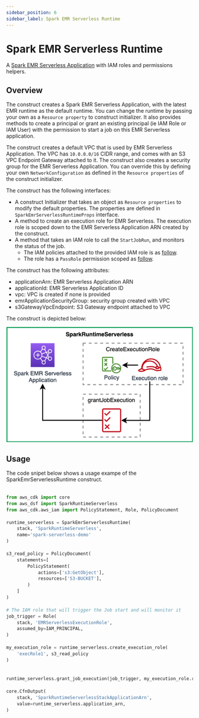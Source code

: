 ```yaml
---
sidebar_position: 6
sidebar_label: Spark EMR Serverless Runtime
---
```


# Spark EMR Serverless Runtime

A [Spark EMR Serverless Application](https://docs.aws.amazon.com/emr/latest/EMR-Serverless-UserGuide/getting-started.html) with IAM roles and permissions helpers. 

## Overview

The construct creates a Spark EMR Serverless Application, with the latest EMR runtime as the default runtime. You can change the runtime by passing your own as a `Resource property` to construct initializer. It also provides methods to create a principal or grant an existing principal (ie IAM Role or IAM User) with the permission to start a job on this EMR Serverless application.

The construct creates a default VPC that is used by EMR Serverless Application. The VPC has `10.0.0.0/16` CIDR range, and comes with an S3 VPC Endpoint Gateway attached to it. The construct also creates a security group for the EMR Serverless Application. You can override this by defining your own `NetworkConfiguration` as defined in the `Resource properties` of the construct initializer.

The construct has the following interfaces:

   * A construct Initializer that takes an object as `Resource properties` to modify the default properties. The properties are defined in `SparkEmrServerlessRuntimeProps` interface.
   * A method to create an execution role for EMR Serverless. The execution role is scoped down to the EMR Serverless Application ARN created by the construct.
   * A method that takes an IAM role to call the `StartJobRun`, and monitors the status of the job.
      * The IAM policies attached to the provided IAM role is as [follow](https://github.com/awslabs/aws-data-solutions-framework/blob/c965202f48088f5ae51ce0e719cf92adefac94ac/framework/src/processing/spark-runtime/emr-serverless/spark-emr-runtime-serverless.ts#L117).
      * The role has a `PassRole` permission scoped as [follow](https://github.com/awslabs/aws-data-solutions-framework/blob/c965202f48088f5ae51ce0e719cf92adefac94ac/framework/src/processing/spark-runtime/emr-serverless/spark-emr-runtime-serverless.ts#L106).

The construct has the following attributes:

   * applicationArn: EMR Serverless Application ARN
   * applicationId: EMR Serverless Application ID
   * vpc: VPC is created if none is provided
   * emrApplicationSecurityGroup: security group created with VPC
   * s3GatewayVpcEndpoint: S3 Gateway endpoint attached to VPC

The construct is depicted below:

![Spark Runtime Serverless](../../../static/img/adsf-spark-runtime.png)

## Usage

The code snipet below shows a usage exampe of the SparkEmrServerlessRuntime construct.

```python

from aws_cdk import core
from aws_dsf import SparkRuntimeServerless
from aws_cdk.aws_iam import PolicyStatement, Role, PolicyDocument

runtime_serverless = SparkEmrServerlessRuntime(
    stack, 'SparkRuntimeServerless',
    name='spark-serverless-demo'
)

s3_read_policy = PolicyDocument(
    statements=[
        PolicyStatement(
            actions=['s3:GetObject'],
            resources=['S3-BUCKET'],
        )
    ]
)

# The IAM role that will trigger the Job start and will monitor it
job_trigger = Role(
    stack, 'EMRServerlessExecutionRole',
    assumed_by=IAM_PRINCIPAL,
)

my_execution_role = runtime_serverless.create_execution_role(
    'execRole1', s3_read_policy
)


runtime_serverless.grant_job_execution(job_trigger, my_execution_role.role_arn)

core.CfnOutput(
    stack, 'SparkRuntimeServerlessStackApplicationArn',
    value=runtime_serverless.application_arn,
)

```
